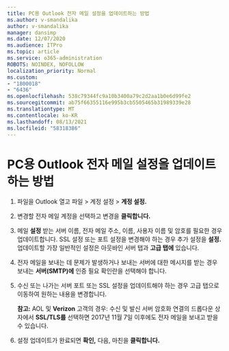 ```yaml
---
title: PC용 Outlook 전자 메일 설정을 업데이트하는 방법
ms.author: v-smandalika
author: v-smandalika
manager: dansimp
ms.date: 12/07/2020
ms.audience: ITPro
ms.topic: article
ms.service: o365-administration
ROBOTS: NOINDEX, NOFOLLOW
localization_priority: Normal
ms.custom:
- "1800018"
- "6436"
ms.openlocfilehash: 538c79344fc9a10b3400a79c2d2aa1b0e6d99fe2
ms.sourcegitcommit: ab75f66355116e995b3cb5505465b31989339e28
ms.translationtype: MT
ms.contentlocale: ko-KR
ms.lasthandoff: 08/13/2021
ms.locfileid: "58318386"
---
```

# <a name="how-to-update-email-settings-in-outlook-for-pc"></a>PC용 Outlook 전자 메일 설정을 업데이트하는 방법

1. 파일을 Outlook 열고 파일 > 계정 설정 > **계정 설정.**

2. 변경할 전자 메일 계정을 선택하고 변경을 **클릭합니다.** 

3. 메일 **설정** 받는 서버 이름, 전자 메일 주소, 이름, 사용자 이름 및 암호를 필요한 경우 업데이트합니다. SSL 설정 또는 포트 설정을 변경해야 하는 경우 추가 설정을 **설정.** 업데이트할 가장 일반적인 설정은  아웃바인 서버 탭과 **고급 탭에** 있습니다.

4. 전자 메일을 보내는 데 문제가 발생하거나 보내는 서버에 대한 메시지를 받는 경우 보내는 **서버(SMTP)에** 인증 필요 확인란을 선택해야 합니다.

5. 수신 또는 나가는 서버 포트 또는 SSL 설정을 업데이트해야 하는  경우 고급 탭으로 이동하여 원하는 내용을 변경합니다.

    **참고:** AOL 및 **Verizon** 고객의 경우: 수신 및 발신 서버  암호화 연결의 드롭다운 상자에서 **SSL/TLS를** 선택하면 2017년 11월 7일 이후에도 전자 메일을 보내고 받을 수 있습니다.

6. 설정 업데이트가 완료되면 **확인,** 다음, 마친을 **클릭합니다.**


